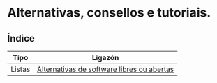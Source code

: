 # Alternativas, consellos e tutoriais.

## Índice

| Tipo | Ligazón |
| ------------ | ------------- |
| Listas | [Alternativas de software libres ou abertas](librealternativas.md) |